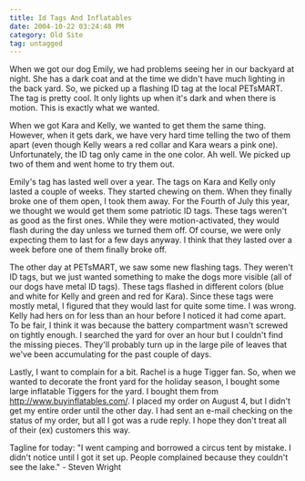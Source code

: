 ```yaml
---
title: Id Tags And Inflatables
date: 2004-10-22 03:24:48 PM
category: Old Site
tag: untagged
---
```


When we got our dog Emily, we had problems seeing her in our backyard at night. She has a dark coat and at the time we didn't have much lighting in the back yard. So, we picked up a flashing ID tag at the local PETsMART. The tag is pretty cool. It only lights up when it's dark and when there is motion. This is exactly what we wanted.

When we got Kara and Kelly, we wanted to get them the same thing. However, when it gets dark, we have very hard time telling the two of them apart (even though Kelly wears a red collar and Kara wears a pink one). Unfortunately, the ID tag only came in the one color. Ah well. We picked up two of them and went home to try them out.

Emily's tag has lasted well over a year. The tags on Kara and Kelly only lasted a couple of weeks. They started chewing on them. When they finally broke one of them open, I took them away. For the Fourth of July this year, we thought we would get them some patriotic ID tags. These tags weren't as good as the first ones. While they were motion-activated, they would flash during the day unless we turned them off. Of course, we were only expecting them to last for a few days anyway. I think that they lasted over a week before one of them finally broke off.

The other day at PETsMART, we saw some new flashing tags. They weren't ID tags, but we just wanted something to make the dogs more visible (all of our dogs have metal ID tags). These tags flashed in different colors (blue and white for Kelly and green and red for Kara). Since these tags were mostly metal, I figured that they would last for quite some time. I was wrong. Kelly had hers on for less than an hour before I noticed it had come apart. To be fair, I think it was because the battery compartment wasn't screwed on tightly enough. I searched the yard for over an hour but I couldn't find the missing pieces. They'll probably turn up in the large pile of leaves that we've been accumulating for the past couple of days.

Lastly, I want to complain for a bit. Rachel is a huge Tigger fan. So, when we wanted to decorate the front yard for the holiday season, I bought some large inflatable Tiggers for the yard. I bought them from http://www.buyinflatables.com/. I placed my order on August 4, but I didn't get my entire order until the other day. I had sent an e-mail checking on the status of my order, but all I got was a rude reply. I hope they don't treat all of their (ex) customers this way.

Tagline for today: "I went camping and borrowed a circus tent by mistake. I didn't notice until I got it set up. People complained because they couldn't see the lake." - Steven Wright
